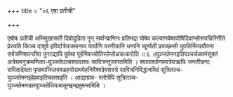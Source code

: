+++
title = "०६ एषा प्रतीची"

+++

एषोषः प्रतीची अभिमुखासती दिवोदुहिता नॄन् सर्वान्प्राणिनः प्रतिभद्रा योषेव कल्याणवेषायोषिदिवाप्सोरूपन्निरिणीते प्रेरयति किञ्च दाशुषे हविर्दात्रेयजमानाय वार्याणि वरणीयानि धनानि व्यूर्ण्वती प्रयच्छन्ती युवतिर्नित्ययौवना सर्वत्रमिश्रयन्तीवा पुनरद्यापि पूर्वथा पूर्वमिवज्योतिस्तेजोअकःकरोति ॥ ६ ॥युञ्जतेमनइतिपञ्चर्चन्नवमंसूक्तं अत्रेयमनुक्रमणिका-युञ्जतेपञ्चश्यावाश्वः सावित्रन्तुजागतमिति । श्यावाश्वोनामात्रेयऋषिः जगतीछन्दः सवितादेवता पृष्ठ्याभिप्लवषडहयोःप्रथमेहनिवैश्वदेवशस्त्रे सावित्रनिविद्धानमिदं सूत्रितञ्च-युञ्जतेमनइहेहवइतिचतस्रइति । आद्याग्राव- स्तोत्रेपि सूत्रितञ्च-युञ्जतेमनउतयुञ्जतेधियआतूनइन्द्रक्षुमन्तमिति ।
